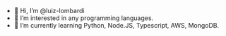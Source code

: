 - 👋 Hi, I’m @luiz-lombardi
- 👀 I’m interested in any programming languages.
- 🌱 I’m currently learning Python, Node.JS, Typescript, AWS, MongoDB.

<!---
luiz-lombardi/luiz-lombardi is a ✨ special ✨ repository because its `README.md` (this file) appears on your GitHub profile.
You can click the Preview link to take a look at your changes.
--->
